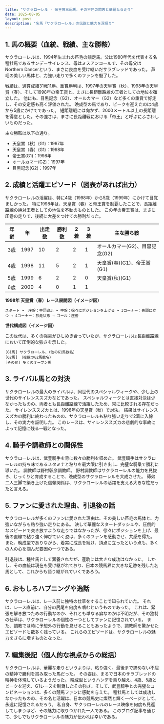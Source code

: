 ```yaml
---
title: "サクラローレル - 帝王賞三冠馬、その不屈の闘志と華麗なる走り"
date: 2025-08-05
layout: post
description: "名馬『サクラローレル』の伝説と魅力を深堀り"
---
```


## 1. 馬の概要（血統、戦績、主な勝鞍）

サクラローレルは、1994年生まれの芦毛の競走馬。父は1980年代を代表する名種牡馬であるサンデーサイレンス、母はミスアンコールで、その母父はNorthern Dancerという、まさに良血を受け継いだサラブレッドであった。  芦毛の美しい馬体と、力強い走りで多くのファンを魅了した。

戦績は、通算成績31戦11勝。重賞勝利は、1997年の天皇賞（秋）、1998年の天皇賞（春）、そして1998年の帝王賞と、まさに長距離路線の王者としての地位を確立した。  他にも、目黒記念（G2）、オールカマー（G2）など多くの重賞で好走し、その安定感も高く評価された。  晩成型の馬であり、ピークを迎えたのは4歳から5歳にかけてであった。  短距離戦には向かず、2000メートル以上の長距離を得意とした。その強さは、まさに長距離戦における「帝王」と呼ぶにふさわしいものだった。

主な勝鞍は以下の通り。

* 天皇賞（秋）(G1)：1997年
* 天皇賞（春）(G1)：1998年
* 帝王賞(G1)：1998年
* オールカマー(G2)：1997年
* 目黒記念(G2)：1997年


## 2. 成績と活躍エピソード（図表があれば出力）

サクラローレルの活躍は、特に4歳（1998年）から5歳（1999年）にかけて目覚ましかった。  特に1998年は、天皇賞（春）と帝王賞を制覇したことで、長距離路線の絶対王者としての地位を不動のものとした。  この年の帝王賞は、まさに圧巻の走りで、後続に大差をつけての勝利だった。

| 年齢 | 年 | 出走数 | 勝利数 | 2着 | 3着 | 主な勝ち鞍 |
|---|---|---|---|---|---|---|
| 3歳 | 1997 | 10 | 2 | 2 | 1 | オールカマー(G2)、目黒記念(G2) |
| 4歳 | 1998 | 11 | 5 | 2 | 1 | 天皇賞(春)(G1)、帝王賞(G1) |
| 5歳 | 1999 | 6 | 2 | 2 | 0 | 天皇賞(秋)(G1) |
| 6歳 | 2000 | 4 | 0 | 1 | 1 |  |


**1998年 天皇賞（春）レース展開図（イメージ図）**

```
スタート →  序盤：中団追走 → 中盤：徐々にポジションを上げる → 3コーナー：先頭に立つ → 4コーナー：独走状態 → ゴール：圧勝
```

**世代構成図（イメージ図）**

この世代は、多くの強豪がひしめき合っていたが、サクラローレルは長距離路線において圧倒的な強さを示した。

```
[G1馬] サクラローレル、（他のG1馬数名）
[G2馬] （複数のG2馬数名）
[その他] 多くのオープン馬
```


## 3. ライバル馬との対決

サクラローレルの最大のライバルは、同世代のスペシャルウィークや、少し上の世代のサイレンススズカなどであった。  スペシャルウィークとは直接対決は少なかったものの、両者とも長距離路線で活躍したため、常に比較される存在だった。  サイレンススズカとは、1998年の天皇賞（秋）で対決。  結果はサイレンススズカの勝利に終わったものの、サクラローレルも粘り強い走りで2着に入線し、その実力を証明した。  このレースは、サイレンススズカの悲劇的な事故によって記憶に残る一戦となった。


## 4. 騎手や調教師との関係性

サクラローレルは、武豊騎手を背に数々の勝利を収めた。  武豊騎手はサクラローレルの持ち味であるスタミナと粘りを最大限に引き出し、完璧な騎乗で勝利に導いた。  調教師は野村彰彦調教師。  野村調教師はサクラローレルの能力を見抜き、じっくりと育成することで、晩成型のサクラローレルを大成させた。  師弟二人三脚で築き上げた信頼関係は、サクラローレルの活躍を支える大きな柱だったと言える。


## 5. ファンに愛された理由、引退後の話

サクラローレルが多くのファンに愛された理由は、その美しい芦毛の馬体と、力強いながらも粘り強い走りにある。  決して華麗なスタートダッシュや、圧倒的なスピードで突き放すような走りではなかったが、徐々にポジションを上げ、最後の直線で粘り強く伸びていく姿は、多くのファンを感動させ、共感を得た。  また、晩成型でありながら、着実に成長を続け、頂点に立ったという点も、多くの人の心を掴んだ要因の一つである。

引退後は、種牡馬として繋養されたが、産駒には大きな成功はなかった。  しかし、その血統は現在も受け継がれており、日本の競馬界に大きな足跡を残した名馬として、これからも語り継がれていくであろう。


## 6. おもしろハプニングや逸話

サクラローレルは、レース前に独特の仕草をすることで知られていた。  それは、レース直前に、自分の尻尾を何度も噛むというものであった。  これは、緊張を解き放つための行動なのか、それとも単なる癖なのかは不明だが、その独特の仕草は、サクラローレルの個性の一つとしてファンに記憶されている。  また、調教では時に予想外の行動を見せることもあったようで、調教師を驚かせたエピソードも数多く残っている。  これらのエピソードは、サクラローレルの魅力をさらに増すものとなった。


## 7. 編集後記（個人的な視点からの総括）

サクラローレルは、華麗な走りというよりは、粘り強く、最後まで諦めない不屈の精神で勝利を掴み取った馬だった。  その姿は、まるで日本のサラブレッドの精神を体現しているようだった。  晩成型というハンデを乗り越え、4歳、5歳とピークを迎え、G1レースを制覇したその強さ、そして、武豊騎手との完璧なコンビネーションは、多くの競馬ファンに感動を与えた。  種牡馬としては成功しなかったものの、その名と活躍は、日本の競馬史に燦然と輝く一ページとして、永遠に記憶されるだろう。  私自身、サクラローレルのレース映像を何度も見返してしまうほど、その魅力に取りつかれた一人である。  このブログ記事を通じて、少しでもサクラローレルの魅力が伝われば幸いである。
